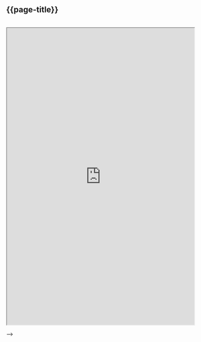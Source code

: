 ## {{page-title}}


<br>


<iframe src="https://simplifier.net/nhsbookingandreferrals/message-events-bars?version=current" height="800px" width="100%"></iframe>

-->